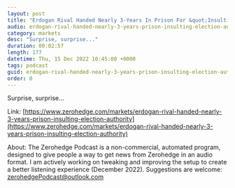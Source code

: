 ```yaml
---
layout: post
title: "Erdogan Rival Handed Nearly 3-Years In Prison For &quot;Insulting&quot; Election Authority"
audio: erdogan-rival-handed-nearly-3-years-prison-insulting-election-authority-0
category: markets
desc: "Surprise, surprise..."
duration: 00:02:57
length: 177
datetime: Thu, 15 Dec 2022 10:45:00 +0000
tags: podcast
guid: erdogan-rival-handed-nearly-3-years-prison-insulting-election-authority-0
order: 0
---
```

Surprise, surprise...

Link: [https://www.zerohedge.com/markets/erdogan-rival-handed-nearly-3-years-prison-insulting-election-authority](https://www.zerohedge.com/markets/erdogan-rival-handed-nearly-3-years-prison-insulting-election-authority)

About: The Zerohedge Podcast is a non-commercial, automated program, designed to give people a way to get news from Zerohedge in an audio format.  I am actively working on tweaking and improving the setup to create a better listening experience (December 2022).  Suggestions are welcome: [zerohedgePodcast@outlook.com](mailto:zerohedgePodcast@outlook.com)